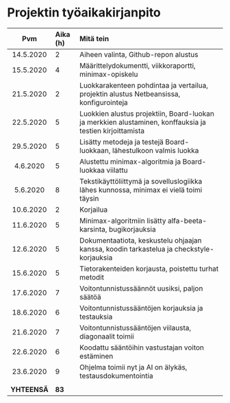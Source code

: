 # Projektin työaikakirjanpito

| Pvm | Aika (h) | Mitä tein |
| :-------: | :---------| :---------|
| 14.5.2020 | 2 | Aiheen valinta, Github-repon alustus |
| 15.5.2020 | 4 | Määrittelydokumentti, viikkoraportti, minimax-opiskelu |
| 21.5.2020 | 2 | Luokkarakenteen pohdintaa ja vertailua, projektin alustus Netbeansissa, konfigurointeja |
| 22.5.2020 | 5 | Luokkien alustus projektiin, Board-luokan ja merkkien alustaminen, konffauksia ja testien kirjoittamista |
| 29.5.2020 | 5 | Lisätty metodeja ja testejä Board-luokkaan, lähestulkoon valmis luokka |
| 4.6.2020 | 5 | Alustettu minimax-algoritmia ja Board-luokkaa viilattu |
| 5.6.2020 | 8 | Tekstikäyttöliittymä ja sovelluslogiikka lähes kunnossa, minimax ei vielä toimi täysin |
| 10.6.2020 | 2 | Korjailua |
| 11.6.2020 | 5 | Minimax-algoritmiin lisätty alfa-beeta-karsinta, bugikorjauksia |
| 12.6.2020 | 5 | Dokumentaatiota, keskustelu ohjaajan kanssa, koodin tarkastelua ja checkstyle-korjauksia |
| 15.6.2020 | 5 | Tietorakenteiden korjausta, poistettu turhat metodit |
| 17.6.2020 | 7 | Voitontunnistussäännöt uusiksi, paljon säätöä |
| 18.6.2020 | 6 | Voitontunnistussääntöjen korjauksia ja testauksia |
| 21.6.2020 | 7 | Voitontunnistussääntöjen viilausta, diagonaalit toimii |
| 22.6.2020 | 6 | Koodattu sääntöihin vastustajan voiton estäminen |
| 23.6.2020 | 9 | Ohjelma toimii nyt ja AI on älykäs, testausdokumentointia |
| | | |
| **YHTEENSÄ** | **83** | |
